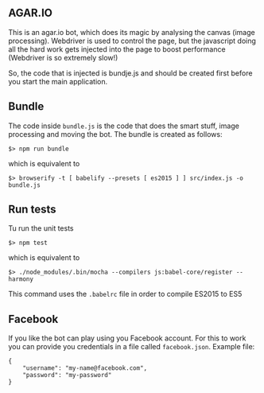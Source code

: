 ## AGAR.IO

This is an agar.io bot, which does its magic by analysing the canvas (image processing). 
Webdriver is used to control the page, but the javascript doing all the hard work gets injected 
into the page to boost performance (Webdriver is so extremely slow!)

So, the code that is injected is bundje.js and should be created first before you start the 
main application.

## Bundle

The code inside `bundle.js` is the code that does the smart stuff, image processing and moving
the bot. The bundle is created as follows:

    $> npm run bundle
    
which is equivalent to

    $> browserify -t [ babelify --presets [ es2015 ] ] src/index.js -o bundle.js
    
## Run tests

Tu run the unit tests 

    $> npm test
    
which is equivalent to

    $> ./node_modules/.bin/mocha --compilers js:babel-core/register --harmony
    
This command uses the `.babelrc` file in order to compile ES2015 to ES5

## Facebook

If you like the bot can play using you Facebook account. For this to work you can provide you
credentials in a file called `facebook.json`. Example file:

    {
        "username": "my-name@facebook.com",
        "password": "my-password"
    }
